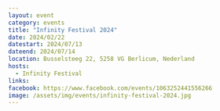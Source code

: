 ```yaml
---
layout: event
category: events
title: "Infinity Festival 2024"
date: 2024/02/22
datestart: 2024/07/13
dateend: 2024/07/14
location: Busselsteeg 22, 5258 VG Berlicum, Nederland
hosts:
  - Infinity Festival
links:
facebook: https://www.facebook.com/events/1063252441556266
image: /assets/img/events/infinity-festival-2024.jpg
---
```

